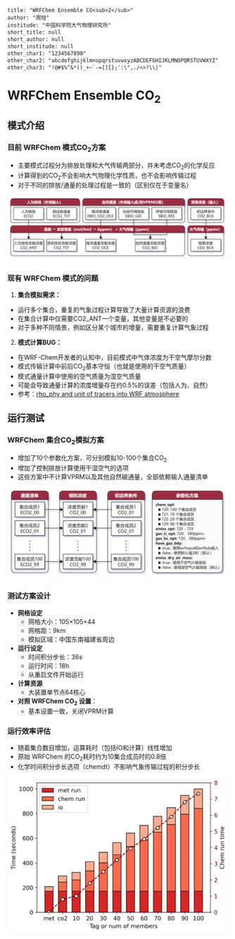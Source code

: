 ```
title: "WRFChem Ensemble CO<sub>2</sub>"
author: "周旭"
institude: "中国科学院大气物理研究所"
short_title: null
short_author: null
short_institude: null
other_char1: "1234567890"
other_char2: "abcdefghijklmnopqrstuvwxyzABCDEFGHIJKLMNOPQRSTUVWXYZ"
other_char3: "!@#$%^&*()_+~`-=[]{};':\",./<>?\\|"
```

# WRFChem Ensemble CO<sub>2</sub>

## 模式介绍

### 目前 WRFChem 模式$\mathrm{CO}_2$方案

* 主要模式过程分为排放处理和大气传输两部分，并未考虑$\mathrm{CO}_2$的化学反应
* 计算得到的$\mathrm{CO}_2$不会影响大气物理化学性质，也不会影响传输过程
* 对于不同的排放/通量的处理过程是一致的（区别仅在于变量名）

![wrfchem_co2](./images/wrfchem_co2.png)

### 现有 WRFChem 模式的问题

1. **集合模拟需求：**
  * 运行多个集合，重复的气象过程计算导致了大量计算资源的浪费
  * 在集合计算中仅需要CO2_ANT一个变量，其他变量是不必要的
  * 对于多种不同情景，例如区分某个城市的增量，需要重复计算气象过程
2. **模式计算BUG：**
  * 在WRF-Chem开发者的认知中，目前模式中气体浓度为干空气摩尔分数
  * 模式传输计算中前后$\mathrm{CO}_2$基本守恒（也就是使用的干空气质量）
  * 模式通量计算中使用的空气质量为湿空气质量
  * 可能会导致通量计算的浓度增量存在约0.5%的误差（包括人为、自然）
  * 参考：[rho_phy and unit of tracers into WRF atmosphere]("https://forum.mmm.ucar.edu/threads/rho_phy-and-unit-of-tracers-into-wrf-atmosphere.9395/#:~:text=I'm%20using%20WRF%20to%20compute%20transport%20of%20passive%20greenhouse%20gas")

## 运行测试

### WRFChem 集合$\mathrm{CO}_2$模拟方案

* 增加了10个参数化方案，可分别模拟10-100个集合$\mathrm{CO}_2$
* 增加了控制排放计算使用干湿空气的选项
* 这些方案中不计算VPRM以及其他自然碳通量，全部依赖输入通量清单

![wrfchem_en_co2](./images/wrfchem_en_co2.png)

### 测试方案设计

* **网格设定**
  * 网格大小：105×105×44
  * 网格距：9km
  * 模拟区域：中国东南福建省周边
* **运行设定**
  * 时间积分步长：36s
  * 运行时间：18h
  * 从重启文件开始运行
* **计算资源**
  * 大装置单节点64核心
* **对照 WRFChem $\mathrm{CO}_2$ 设置**：
  * 基本设置一致，关闭VPRM计算

### 运行效率评估

* 随着集合数目增加，运算耗时（包括IO和计算）线性增加
* 原始 WRFChem 的$\mathrm{CO}_2$耗时约为10集合成员时的0.8倍
* 化学时间积分步长选项（chemdt）不影响气象传输过程的积分步长

![time_compare](./images/time_compare.png)